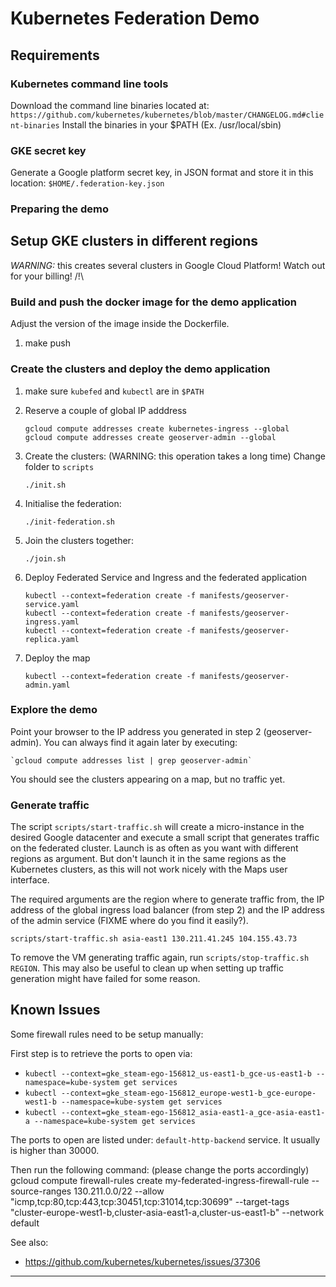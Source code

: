 # Kubernetes Federation Demo

## Requirements

### Kubernetes command line tools
Download the command line binaries located at: `https://github.com/kubernetes/kubernetes/blob/master/CHANGELOG.md#client-binaries`
Install the binaries in your $PATH (Ex. /usr/local/sbin)

### GKE secret key
Generate a Google platform secret key, in JSON format and store it in this location: `$HOME/.federation-key.json`

### Preparing the demo

## Setup GKE clusters in different regions

*WARNING:* this creates several clusters in Google Cloud Platform! Watch out for your billing! /!\

### Build and push the docker image for the demo application
Adjust the version of the image inside the Dockerfile.

1. make push

### Create the clusters and deploy the demo application

1. make sure `kubefed` and `kubectl` are in `$PATH`

2. Reserve a couple of global IP adddress

    ```
    gcloud compute addresses create kubernetes-ingress --global
    gcloud compute addresses create geoserver-admin --global
    ```

2. Create the clusters: (WARNING: this operation takes a long time)
    Change folder to `scripts`

    ```
    ./init.sh
    ```   

3. Initialise the federation:    

    ```
    ./init-federation.sh
    ```   

4. Join the clusters together:

    ```
    ./join.sh
    ```   


5. Deploy Federated Service and Ingress and the federated application

    ```
    kubectl --context=federation create -f manifests/geoserver-service.yaml
    kubectl --context=federation create -f manifests/geoserver-ingress.yaml
    kubectl --context=federation create -f manifests/geoserver-replica.yaml
    ```

6. Deploy the map

    ```
    kubectl --context=federation create -f manifests/geoserver-admin.yaml    
    ```

### Explore the demo

Point your browser to the IP address you generated in step 2 (geoserver-admin).
You can always find it again later by executing:

    `gcloud compute addresses list | grep geoserver-admin`

You should see the clusters appearing on a map, but no traffic yet.

### Generate traffic

The script `scripts/start-traffic.sh` will create a micro-instance in the desired Google 
datacenter and execute a small script that generates traffic on the federated cluster.
Launch is as often as you want with different regions as argument.
But don't launch it in the same regions as the Kubernetes clusters, as this will not
work nicely with the Maps user interface.

The required arguments are the region where to generate traffic from, the IP address 
of the global ingress load balancer (from step 2) and the IP address of the admin service (FIXME where do you find it easily?).

    scripts/start-traffic.sh asia-east1 130.211.41.245 104.155.43.73

To remove the VM generating traffic again, run `scripts/stop-traffic.sh REGION`. This 
may also be useful to clean up when setting up traffic generation might have failed for some reason.

## Known Issues

Some firewall rules need to be setup manually:

First step is to retrieve the ports to open via:

- `kubectl --context=gke_steam-ego-156812_us-east1-b_gce-us-east1-b --namespace=kube-system get services`
- `kubectl --context=gke_steam-ego-156812_europe-west1-b_gce-europe-west1-b --namespace=kube-system get services`
- `kubectl --context=gke_steam-ego-156812_asia-east1-a_gce-asia-east1-a --namespace=kube-system get services`

The ports to open are listed under: `default-http-backend` service.
It usually is higher than 30000.

Then run the following command: (please change the ports accordingly)    
    gcloud compute firewall-rules create my-federated-ingress-firewall-rule --source-ranges 130.211.0.0/22 --allow "icmp,tcp:80,tcp:443,tcp:30451,tcp:31014,tcp:30699" --target-tags "cluster-europe-west1-b,cluster-asia-east1-a,cluster-us-east1-b" --network default

See also:

- https://github.com/kubernetes/kubernetes/issues/37306

---

